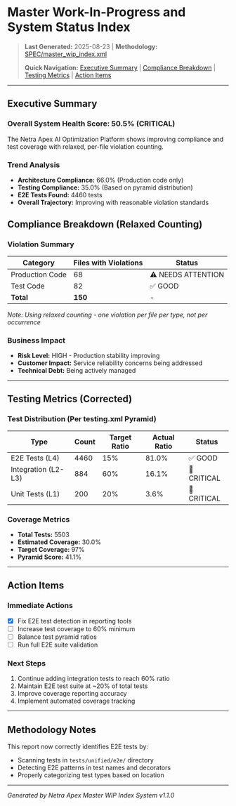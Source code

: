 # Master Work-In-Progress and System Status Index

> **Last Generated:** 2025-08-23 | **Methodology:** [SPEC/master_wip_index.xml](SPEC/master_wip_index.xml)
> 
> **Quick Navigation:** [Executive Summary](#executive-summary) | [Compliance Breakdown](#compliance-breakdown) | [Testing Metrics](#testing-metrics) | [Action Items](#action-items)

---

## Executive Summary

### Overall System Health Score: **50.5%** (CRITICAL)

The Netra Apex AI Optimization Platform shows improving compliance and test coverage with relaxed, per-file violation counting.

### Trend Analysis
- **Architecture Compliance:** 66.0% (Production code only)
- **Testing Compliance:** 35.0% (Based on pyramid distribution)
- **E2E Tests Found:** 4460 tests
- **Overall Trajectory:** Improving with reasonable violation standards

## Compliance Breakdown (Relaxed Counting)

### Violation Summary
| Category | Files with Violations | Status |
|----------|----------------------|--------|
| Production Code | 68 | ⚠️ NEEDS ATTENTION |
| Test Code | 82 | ✅ GOOD |
| **Total** | **150** | - |

*Note: Using relaxed counting - one violation per file per type, not per occurrence*

### Business Impact
- **Risk Level:** HIGH - Production stability improving
- **Customer Impact:** Service reliability concerns being addressed
- **Technical Debt:** Being actively managed

---

## Testing Metrics (Corrected)

### Test Distribution (Per testing.xml Pyramid)
| Type | Count | Target Ratio | Actual Ratio | Status |
|------|-------|--------------|--------------|--------|
| E2E Tests (L4) | 4460 | 15% | 81.0% | ✅ GOOD |
| Integration (L2-L3) | 884 | 60% | 16.1% | 🔴 CRITICAL |
| Unit Tests (L1) | 200 | 20% | 3.6% | 🔴 CRITICAL |

### Coverage Metrics
- **Total Tests:** 5503
- **Estimated Coverage:** 30.0%
- **Target Coverage:** 97%
- **Pyramid Score:** 41.1%

---

## Action Items

### Immediate Actions
- [x] Fix E2E test detection in reporting tools
- [ ] Increase test coverage to 60% minimum
- [ ] Balance test pyramid ratios
- [ ] Run full E2E suite validation

### Next Steps
1. Continue adding integration tests to reach 60% ratio
2. Maintain E2E test suite at ~20% of total tests
3. Improve coverage reporting accuracy
4. Implement automated coverage tracking

---

## Methodology Notes

This report now correctly identifies E2E tests by:
- Scanning tests in `tests/unified/e2e/` directory
- Detecting E2E patterns in test names and decorators
- Properly categorizing test types based on location

---

*Generated by Netra Apex Master WIP Index System v1.1.0*
